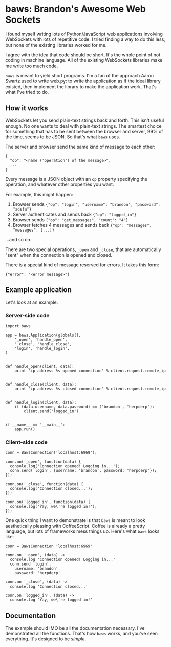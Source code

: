 # baws: Brandon's Awesome Web Sockets #

I found myself writing lots of Python/JavaScript web applications
involving WebSockets with lots of repetitive code. I tried finding a
way to do this less, but none of the existing libraries worked for me.

I agree with the idea that code should be short. It's the whole point
of not coding in machine language. All of the existing WebSockets
libraries make me write too much code.

`baws` is meant to yield short programs. I'm a fan of the approach
Aaron Swartz used to write web.py: to write the application as if the
ideal library existed, then implement the library to make the
application work. That's what I've tried to do.

## How it works ##

WebSockets let you send plain-text strings back and forth. This isn't
useful enough. No one wants to deal with plain-text strings. The
smartest choice for something that has to be sent between the browser
and server, 99% of the time, seems to be JSON. So that's what `baws`
uses.

The server and browser send the same kind of message to each other:

    {
      "op": "<name ('operation') of the message>",
      ...
    }

Every message is a JSON object with an `op` property specifying the
operation, and whatever other properties you want.

For example, this might happen:

1. Browser sends `{"op": "login", "username": "brandon", "password": "adsfa"}`
2. Server authenticates and sends back `{"op": "logged_in"}`
3. Browser sends `{"op": "get_messages", "count": "4"}`
4. Browser fetches 4 messages and sends back `{"op": "messages", "messages": [...]}`

...and so on.

There are two special operations, `_open` and `_close`, that are
automatically "sent" when the connection is opened and closed.

There is a special kind of message reserved for errors. It takes this
form:

    {"error": "<error message>"}

## Example application ##

Let's look at an example.

### Server-side code ###

    import baws

    app = baws.Application(globals(),
        '_open', 'handle_open', 
        '_close', 'handle_close',
        'login', 'handle_login',
    )


    def handle_open(client, data):
        print 'ip address %s opened connection' % client.request.remote_ip


    def handle_close(client, data):
        print 'ip address %s closed connection' % client.request.remote_ip


    def handle_login(client, data):
        if (data.username, data.password) == ('brandon', 'herpderp'):
            client.send('logged_in')


    if __name__ == '__main__':
        app.run()

### Client-side code ###

    conn = BawsConnection('localhost:6969');

    conn.on('_open', function(data) {
      console.log('Connection opened! Logging in...');
      conn.send('login', {username: 'brandon', password: 'herpderp'});
    });

    conn.on('_close', function(data) {
      console.log('Connection closed...');
    });

    conn.on('logged_in', function(data) {
      console.log('Yay, we\'re logged in!');
    });

One quick thing I want to demonstrate is that `baws` is meant to look
aesthetically pleasing with CoffeeScript. Coffee is already a pretty
language, but lots of frameworks mess things up. Here's what `baws`
looks like:

    conn = BawsConnection 'localhost:6969'

    conn.on '_open', (data) ->
      console.log 'Connection opened! Logging in...'
      conn.send 'login',
        username: 'brandon'
        password: 'herpderp'

    conn.on '_close', (data) ->
      console.log 'Connection closed...'

    conn.on 'logged_in', (data) ->
      console.log 'Yay, we\'re logged in!'

## Documentation ##

The example should IMO be all the documentation necessary. I've
demonstrated all the functions. That's how `baws` works, and you've
seen everything. It's designed to be *simple*.
